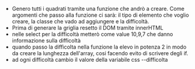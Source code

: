 - Genero tutti i quadrati tramite una funzione che andrò a creare. Come argomenti che passo alla funzione ci sarà: il tipo di elemento che voglio creare, la classe che vado ad aggiungere e la difficoltà.
- Prima di generare la griglia resetto il DOM tramite innerHTML
- nelle select per la difficoltà metterò come value 10,9,7 che danno informazione sulla difficoltà
- quando passo la difficolta nella funzione la elevo in potenza 2 in modo da creare la lunghezza dell'array, cosi facendo evito di scrivere degli if.
- ad ogni difficoltà cambio il valore della variabile css --difficolta